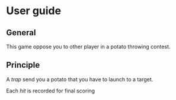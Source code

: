 # User guide

## General

This game oppose you to other player in a potato throwing contest.

## Principle

A _trap_ send you a potato that you have to launch to a target.

Each _hit_ is recorded for final scoring

